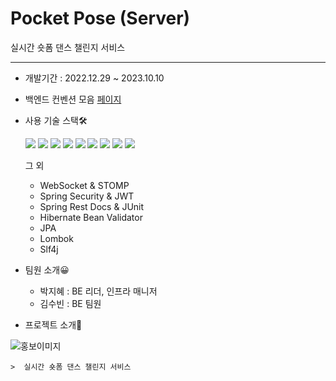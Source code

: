 
# Pocket Pose (Server)
실시간 숏폼 댄스 챌린지 서비스
***
* 개발기간 : 2022.12.29 ~ 2023.10.10

* 백엔드 컨벤션 모음 [페이지](https://www.notion.so/f72a464effac43b0833517d833d10b07?v=d8ddceb7db234959818cd47e8fe332b3)
* 사용 기술 스택🛠
    
    <img src="https://img.shields.io/badge/Sprig boot-6DB33F?style=flat-square&logo=Spring boot&logoColor=white">
    <img src="https://img.shields.io/badge/Docker-2496ED?style=flat-square&logo=Docker&logoColor=white">
    <img src="https://img.shields.io/badge/Jenkins-D24939?style=flat-square&logo=Jenkins&logoColor=white">
    <img src="https://img.shields.io/badge/Redis-DC382D?style=flat-square&logo=Redis&logoColor=white">
    <img src="https://img.shields.io/badge/MySQL-4479A1?style=flat-square&logo=MySQL&logoColor=white">
    <img src="https://img.shields.io/badge/Amazon EC2-FF9900?style=flat-square&logo=Amazon EC2&logoColor=white">
    <img src="https://img.shields.io/badge/Amazon RDS-FF9900?style=flat-square&logo=Amazon RDS&logoColor=white">
    <img src="https://img.shields.io/badge/Amazon S3-FF9900?style=flat-square&logo=Amazon S3&logoColor=white">
    <img src="https://img.shields.io/badge/JUint5-25A162?style=flat-square&logo=JUnit5&logoColor=white">

    그 외 
    - WebSocket & STOMP
    - Spring Security & JWT
    - Spring Rest Docs & JUnit
    - Hibernate Bean Validator
    - JPA
    - Lombok
    - Slf4j

* 팀원 소개😀
    + 박지혜 : BE 리더, 인프라 매니저
    + 김수빈 : BE 팀원

* 프로젝트 소개📝

![홍보이미지](https://github.com/2023-HATCH/hatch-server-2023/assets/61150378/4db13966-63fe-45c2-b39b-7408b11b1c7c)


    >  실시간 숏폼 댄스 챌린지 서비스




